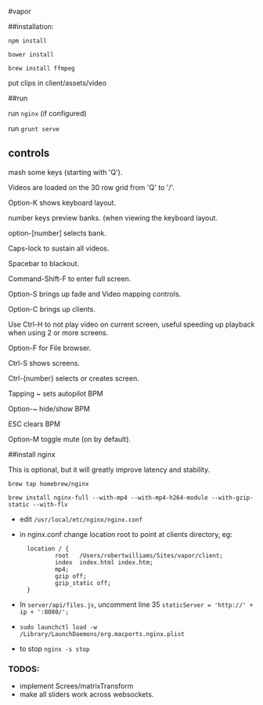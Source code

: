 #vapor

##installation:

`npm install`

`bower install`

`brew install ffmpeg`

put clips in client/assets/video

##run

run `nginx` (if configured)

run `grunt serve`

## controls
mash some keys (starting with 'Q').

Videos are loaded on the 30 row grid from 'Q' to '/'.

Option-K shows keyboard layout.

number keys preview banks. (when viewing the keyboard layout.

option-[number] selects bank.

Caps-lock to sustain all videos.

Spacebar to blackout.

Command-Shift-F to enter full screen.

Option-S brings up fade and Video mapping controls.

Option-C brings up clients.

Use Ctrl-H to not play video on current screen, useful speeding up playback when using 2 or more screens.

Option-F for File browser.

Ctrl-S shows screens.

Ctrl-{number} selects or creates screen.

Tapping ~ sets autopilot BPM

Option-~ hide/show BPM

ESC clears BPM

Option-M toggle mute (on by default).

##install nginx

This is optional, but it will greatly improve latency and stability.

`brew tap homebrew/nginx`

`brew install nginx-full --with-mp4 --with-mp4-h264-module --with-gzip-static --with-flv`

- edit `/usr/local/etc/nginx/nginx.conf`

- in nginx.conf change location root to point at clients directory, eg:

        location / {
                root   /Users/robertwilliams/Sites/vapor/client;
                index  index.html index.htm;
                mp4;
                gzip off;
                gzip_static off;
        }

- In `server/api/files.js`, uncomment line 35 `staticServer = 'http://' + ip + ':8080/';`

- `sudo launchctl load -w /Library/LaunchDaemons/org.macports.nginx.plist`

- to stop `nginx -s stop`

### TODOS:

* implement Screes/matrixTransform
* make all sliders work across websockets.

